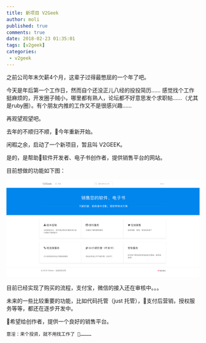 ```yaml
---
title: 新项目 V2Geek
author: moli
published: true
comments: true
date: 2018-02-23 01:35:01
tags: [v2geek]
categories:
 - v2geek
---
```


之前公司年末欠薪4个月，这辈子过得最憋屈的一个年了吧。

今天是年后第一个工作日，然而自个还没正儿八经的投投简历…… 感觉找个工作挺麻烦的，开发圈子贼小，哪里都有熟人，论坛都不好意思发个求职帖……（尤其是ruby圈）。有个朋友内推的工作又不是很感兴趣……

再观望观望吧。

去年的不顺归不顺，今年重新开始。

闲暇之余，启动了一个新项目，暂且叫 V2GEEK。

是的，是帮助软件开发者、电子书创作者，提供销售平台的网站。

目前想做的功能如下图：

![v2geek](/assets/images/2018/02/2018-02-23_01.12.51.png)

目前已经实现了购买的流程，支付宝，微信的接入还在审核中。。。

未来的一些比较重要的功能，比如代码托管（just 托管），支付后营销，授权服务等等，都还在逐步开发中。

希望给创作者，提供一个良好的销售平台。

```
意淫：来个投资，就不用找工作了 …………
```